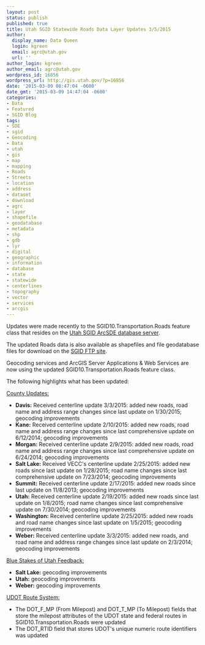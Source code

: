 ```yaml
---
layout: post
status: publish
published: true
title: Utah SGID Statewide Roads Data Layer Updates 3/5/2015
author:
  display_name: Data Queen
  login: kgreen
  email: agrc@utah.gov
  url: ''
author_login: kgreen
author_email: agrc@utah.gov
wordpress_id: 16856
wordpress_url: http://gis.utah.gov/?p=16856
date: '2015-03-09 08:47:04 -0600'
date_gmt: '2015-03-09 14:47:04 -0600'
categories:
- Data
- Featured
- SGID Blog
tags:
- SDE
- sgid
- Geocoding
- Data
- utah
- gis
- map
- mapping
- Roads
- Streets
- location
- address
- dataset
- download
- agrc
- layer
- shapefile
- geodatabase
- metadata
- shp
- gdb
- lyr
- digital
- geographic
- information
- database
- state
- statewide
- centerlines
- topography
- vector
- services
- arcgis
---
```

<p>Updates were made recently to the SGID10.Transportation.Roads feature class that resides on the <a href="{{ "/data/how-to-connect-to-the-sgid-via-sde/" | prepend: site.baseurl }}">Utah SGID ArcSDE database server</a>.</p>
<p>The updated Roads data is also available as shapefiles and file geodatabase files for download on the <a href="ftp://ftp.agrc.utah.gov/UtahSGID_Vector/UTM12_NAD83/TRANSPORTATION/PackagedData/_Statewide/UtahRoadAndHighwaySystem/">SGID FTP site</a>.</p>
<p>Geocoding services and ArcGIS Server Applications & Web Services are now using the updated SGID10.Transportation.Roads feature class.</p>
<p>The following highlights what has been updated:</p>
<p><span style="text-decoration: underline;">County Updates:</span></p>
<ul>
<li><strong>Davis:</strong> Received centerline update 3/3/2015: added new roads, road name and address range changes since last update on 1/30/2015; geocoding improvements</li>
<li><strong>Kane:</strong> Received centerline update 2/10/2015: added new roads, road name and address range changes since last comprehensive update on 6/12/2014; geocoding improvements</li>
<li><strong>Morgan:</strong> Received centerline update 2/9/2015: added new roads, road name and address range changes since last comprehensive update on 6/24/2014; geocoding improvements</li>
<li><strong>Salt Lake:</strong> Received VECC's centerline update 2/25/2015: added new roads since last update on 1/28/2015; road name changes since last comprehensive update on 7/23/2014; geocoding improvements</li>
<li><strong>Summit:</strong> Received centerline update 2/17/2015: added new roads since last update on 11/8/2013; geocoding improvements</li>
<li><strong>Utah:</strong> Received centerline update 2/19/2015: added new roads since last update on 1/8/2015; road name changes since last comprehensive update on 7/30/2014; geocoding improvements</li>
<li><strong>Washington:</strong> Received centerline update 2/25/2015: added new roads and road name changes since last update on 1/5/2015; geocoding improvements</li>
<li><strong>Weber:</strong> Received centerline update 3/3/2015: added new roads, and road name and address range changes since last update on 2/3/2014; geocoding improvements</li>
</ul>
<p><span style="text-decoration: underline;">Blue Stakes of Utah Feedback:</span></p>
<ul>
<li><strong>Salt Lake:</strong> geocoding improvements</li>
<li><strong>Utah:</strong> geocoding improvements</li>
<li><strong>Weber:</strong> geocoding improvements</li>
</ul>
<p><span style="text-decoration: underline;">UDOT Route System:</span></p>
<ul>
<li>The DOT_F_MP (From Milepost) and DOT_T_MP (To Milepost) fields that store the milepost attributes of the UDOT state and federal routes in SGID10.Transportation.Roads were updated</li>
<li>The DOT_RTID field that stores UDOT's unique numeric route identifiers was updated</li>
 